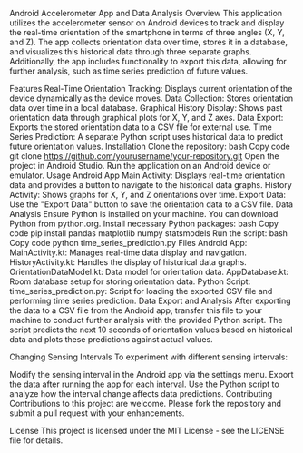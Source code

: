 Android Accelerometer App and Data Analysis
Overview
This application utilizes the accelerometer sensor on Android devices to track and display the real-time orientation of the smartphone in terms of three angles (X, Y, and Z). The app collects orientation data over time, stores it in a database, and visualizes this historical data through three separate graphs. Additionally, the app includes functionality to export this data, allowing for further analysis, such as time series prediction of future values.

Features
Real-Time Orientation Tracking: Displays current orientation of the device dynamically as the device moves.
Data Collection: Stores orientation data over time in a local database.
Graphical History Display: Shows past orientation data through graphical plots for X, Y, and Z axes.
Data Export: Exports the stored orientation data to a CSV file for external use.
Time Series Prediction: A separate Python script uses historical data to predict future orientation values.
Installation
Clone the repository:
bash
Copy code
git clone https://github.com/yourusername/your-repository.git
Open the project in Android Studio.
Run the application on an Android device or emulator.
Usage
Android App
Main Activity: Displays real-time orientation data and provides a button to navigate to the historical data graphs.
History Activity: Shows graphs for X, Y, and Z orientations over time.
Export Data: Use the "Export Data" button to save the orientation data to a CSV file.
Data Analysis
Ensure Python is installed on your machine. You can download Python from python.org.
Install necessary Python packages:
bash
Copy code
pip install pandas matplotlib numpy statsmodels
Run the script:
bash
Copy code
python time_series_prediction.py
Files
Android App:
MainActivity.kt: Manages real-time data display and navigation.
HistoryActivity.kt: Handles the display of historical data graphs.
OrientationDataModel.kt: Data model for orientation data.
AppDatabase.kt: Room database setup for storing orientation data.
Python Script:
time_series_prediction.py: Script for loading the exported CSV file and performing time series prediction.
Data Export and Analysis
After exporting the data to a CSV file from the Android app, transfer this file to your machine to conduct further analysis with the provided Python script. The script predicts the next 10 seconds of orientation values based on historical data and plots these predictions against actual values.

Changing Sensing Intervals
To experiment with different sensing intervals:

Modify the sensing interval in the Android app via the settings menu.
Export the data after running the app for each interval.
Use the Python script to analyze how the interval change affects data predictions.
Contributing
Contributions to this project are welcome. Please fork the repository and submit a pull request with your enhancements.

License
This project is licensed under the MIT License - see the LICENSE file for details.

